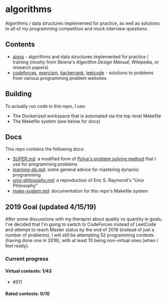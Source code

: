 # algorithms
Algorithms / data structures implemented for practice, as well as solutions to all of my programming competition and mock interview questions.

## Contents
- [algos](algos/) - algorithms and data structures implemented for practice / training (mostly from Skiena's _Algorithm Design Manual_, Wikipedia, or research papers)
- [codeforces](codeforces/), [exercism](exercism), [hackerrank](hackerrank/), [leetcode](leetcode/) - solutions to problems from various programming problem websites

## Building
To actually run code in this repo, I use:
- The Dockerized workspace that is automated via the top-level Makefile
- The Makefile system (see below for docs)

## Docs
This repo contains the following docs:
- [SUPER.md](docs/SUPER.md): a modified form of [Polya's problem solving method](https://math.berkeley.edu/~gmelvin/polya.pdf) that I use for programming problems
- [learning-dp.md](docs/learning-dp.md): some general advice for mastering dynamic programming
- [unix-philosophy.md](docs/unix-philosophy.md): a reproduction of Eric S. Raymond's "Unix Philosophy"
- [make-system.md](docs/make-system.md): documentation for this repo's Makefile system

## 2019 Goal (updated 4/15/19)
After some discussions with my therapist about quality vs quantity in goals, I've decided that I'm going to switch to CodeForces instead of LeetCode and attempt to reach Master status by the end of 2019 (instead of just a number of problems). I will still be attempting 52 programming contests (having done one in 2018), with at least 10 being non-virtual ones (when I feel ready).

### Current progress
#### Virtual contests: 1/43
  - #511
#### Rated contests: 0/10
